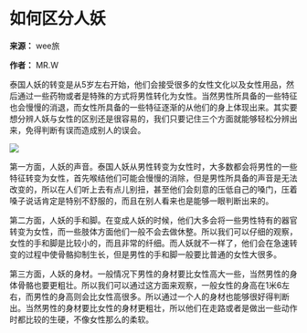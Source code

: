 # 如何区分人妖

**来源：** wee旅

**作者：** MR.W

泰国人妖的转变是从5岁左右开始，他们会接受很多的女性文化以及女性用品，然后通过一些药物或者是特殊的方式将男性转化为女性。当然男性所具备的一些特征也会慢慢的消退，而女性所具备的一些特征逐渐的从他们的身上体现出来。其实要想分辨人妖与女性的区别还是很容易的，我们只要记住三个方面就能够轻松分辨出来，免得判断有误而造成别人的误会。

![](https://images.weelv.com/question/3c9af1f8f668dd65ad77a3f4d84a0573.png?x-oss-process=img/resize,w_750)

第一方面，人妖的声音。泰国人妖从男性转变为女性时，大多数都会将男性的一些特征转变为女性，首先喉结他们可能会慢慢的消除，但是男性所具备的声音是无法改变的，所以在人们听上去有点儿别扭，甚至他们会刻意的压低自己的嗓门，压着嗓子说话肯定是特别不舒服的，而且在别人看来也是能够一眼判断出来的。

第二方面，人妖的手和脚。在变成人妖的时候，他们大多会将一些男性特有的器官转变为女性，而一些肢体方面他们一般不会去做休整。所以我们可以仔细的观察，女性的手和脚是比较小的，而且非常的纤细。而人妖就不一样了，他们会在急速转变的过程中使骨骼抑制生长，但是男性的手和脚一般要比普通的女性大很多。

第三方面，人妖的身材。一般情况下男性的身材要比女性高大一些，当然男性的身体骨骼也要更粗壮。所以我们可以通过这方面来观察，一般女性的身高在1米6左右，而男性的身高则会比女性高很多。所以通过一个人的身材也能够很好得判断出。当然男性的身材要比女性的身材更粗壮，所以他们在走路或者是做出一些动作时都比较的生硬，不像女性那么的柔软。
